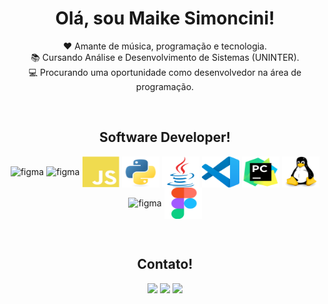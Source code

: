 <h1 align="center">Olá, sou Maike Simoncini! </h1>

<p align="center">
❤️
  Amante de música, programação e tecnologia.<br>
📚
  Cursando Análise e Desenvolvimento de Sistemas (UNINTER).<br>
💻
  Procurando uma oportunidade como desenvolvedor na área de programação.
  </p><br>
  
<h2 align="center"> Software Developer!</h2>

  <div style="exibição: inline_block">
<p align="center">
  <img align="center" alt="figma" height="50" width="60" src="https://cdn.jsdelivr.net/gh/devicons/devicon/icons/css3/css3-original.svg" >
  <img align="center" alt="figma" height="50" width="60" src="https://cdn.jsdelivr.net/gh/devicons/devicon/icons/html5/html5-original.svg" >         
  <img align="center" alt="figma" height="50" width="60" src="https://raw.githubusercontent.com/devicons/devicon/master/icons/javascript/javascript-plain.svg">
  <img align="center" alt="figma" height="50" width="60" src="https://raw.githubusercontent.com/devicons/devicon/master/icons/python/python-original.svg">
  <img align="center" alt="figma" height="50" width="60" src="https://raw.githubusercontent.com/devicons/devicon/master/icons/java/java-original.svg">
  <img align="center" alt="figma" height="50" width="60" src="https://raw.githubusercontent.com/devicons/devicon/master/icons/vscode/vscode-original.svg">
  <img align="center" alt="figma" height="50" width="60" src="https://raw.githubusercontent.com/devicons/devicon/master/icons/pycharm/pycharm-original.svg">
  <img align="center" alt="figma" height="50" width="60" src="https://raw.githubusercontent.com/devicons/devicon/master/icons/linux/linux-original.svg">
  <img align="center" alt="figma" height="50" width="60" src="https://cdn.jsdelivr.net/gh/devicons/devicon/icons/mysql/mysql-original.svg" >       
  <img align="center" alt="figma" height="50" width="60" src="https://raw.githubusercontent.com/devicons/devicon/master/icons/figma/figma-original.svg"></Div><br>
</p>
  <h2 align="center"> Contato!</h2><Div>
<p align="center">
  <a href="https://wa.me/35999860709" target="_blank"><img src="https://img.shields.io/badge/WhatsApp-25D366?style=for-the-badge&logo=whatsapp&logoColor=white"></a >
  <a href="mailto:maikesimoncinims@gmail.com" target="_blank"><img src="https://img.shields.io/badge/Gmail-D14836?style=for-the-badge&logo=gmail&logoColor=white"></a >
  <a href="https://www.linkedin.com/in/ maike-simoncini-9769b2287" target="_blank">
    <img src="https://img.shields.io/badge/-LinkedIn-%230077B5?style=for-the-badge&logo=linkedin&logoColor=white" target="_blank"></ um></Div>
</p>
  